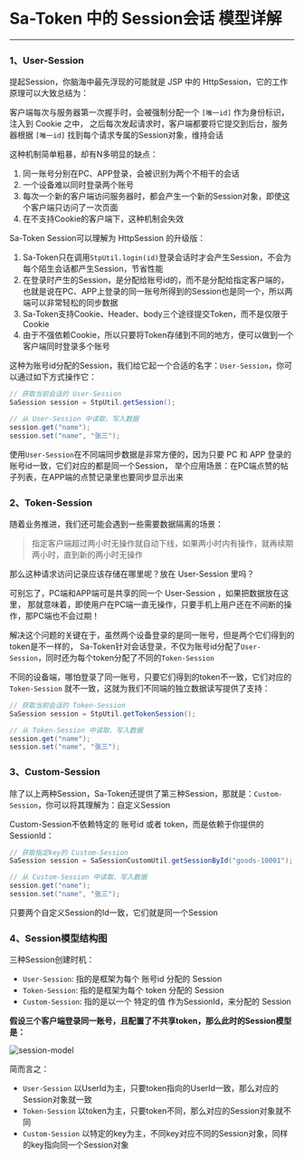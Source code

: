 # Sa-Token 中的 Session会话 模型详解

--- 

### 1、User-Session 

提起Session，你脑海中最先浮现的可能就是 JSP 中的 HttpSession，它的工作原理可以大致总结为：

客户端每次与服务器第一次握手时，会被强制分配一个 `[唯一id]` 作为身份标识，注入到 Cookie 之中，
之后每次发起请求时，客户端都要将它提交到后台，服务器根据 `[唯一id]` 找到每个请求专属的Session对象，维持会话

这种机制简单粗暴，却有N多明显的缺点：

1. 同一账号分别在PC、APP登录，会被识别为两个不相干的会话 
2. 一个设备难以同时登录两个账号
3. 每次一个新的客户端访问服务器时，都会产生一个新的Session对象，即使这个客户端只访问了一次页面 
4. 在不支持Cookie的客户端下，这种机制会失效 


Sa-Token Session可以理解为 HttpSession 的升级版：

1. Sa-Token只在调用`StpUtil.login(id)`登录会话时才会产生Session，不会为每个陌生会话都产生Session，节省性能 
2. 在登录时产生的Session，是分配给账号id的，而不是分配给指定客户端的，也就是说在PC、APP上登录的同一账号所得到的Session也是同一个，所以两端可以非常轻松的同步数据  
3. Sa-Token支持Cookie、Header、body三个途径提交Token，而不是仅限于Cookie 
4. 由于不强依赖Cookie，所以只要将Token存储到不同的地方，便可以做到一个客户端同时登录多个账号 

这种为账号id分配的Session，我们给它起一个合适的名字：`User-Session`，你可以通过如下方式操作它：
``` java
// 获取当前会话的 User-Session 
SaSession session = StpUtil.getSession();

// 从 User-Session 中读取、写入数据 
session.get("name");
session.set("name", "张三");
```

使用`User-Session`在不同端同步数据是非常方便的，因为只要 PC 和 APP 登录的账号id一致，它们对应的都是同一个Session，
举个应用场景：在PC端点赞的帖子列表，在APP端的点赞记录里也要同步显示出来


### 2、Token-Session  

随着业务推进，我们还可能会遇到一些需要数据隔离的场景：

> 指定客户端超过两小时无操作就自动下线，如果两小时内有操作，就再续期两小时，直到新的两小时无操作 

那么这种请求访问记录应该存储在哪里呢？放在 User-Session 里吗？

可别忘了，PC端和APP端可是共享的同一个 User-Session ，如果把数据放在这里，
那就意味着，即使用户在PC端一直无操作，只要手机上用户还在不间断的操作，那PC端也不会过期！

解决这个问题的关键在于，虽然两个设备登录的是同一账号，但是两个它们得到的token是不一样的，
Sa-Token针对会话登录，不仅为账号id分配了`User-Session`，同时还为每个token分配了不同的`Token-Session`

不同的设备端，哪怕登录了同一账号，只要它们得到的token不一致，它们对应的 `Token-Session` 就不一致，这就为我们不同端的独立数据读写提供了支持：

``` java
// 获取当前会话的 Token-Session 
SaSession session = StpUtil.getTokenSession();

// 从 Token-Session 中读取、写入数据 
session.get("name");
session.set("name", "张三");
```

### 3、Custom-Session

除了以上两种Session，Sa-Token还提供了第三种Session，那就是：`Custom-Session`，你可以将其理解为：自定义Session

Custom-Session不依赖特定的 账号id 或者 token，而是依赖于你提供的SessionId：

``` java
// 获取指定key的 Custom-Session 
SaSession session = SaSessionCustomUtil.getSessionById("goods-10001");

// 从 Custom-Session 中读取、写入数据 
session.get("name");
session.set("name", "张三");
```

只要两个自定义Session的Id一致，它们就是同一个Session 


### 4、Session模型结构图 

三种Session创建时机：

- `User-Session`: 指的是框架为每个 账号id 分配的 Session 
- `Token-Session`: 指的是框架为每个 token 分配的 Session  
- `Custom-Session`: 指的是以一个 特定的值 作为SessionId，来分配的 Session 


**假设三个客户端登录同一账号，且配置了不共享token，那么此时的Session模型是：**

![session-model](https://oss.dev33.cn/sa-token/doc/session-model3.png 's-w')

简而言之：
- `User-Session`  以UserId为主，只要token指向的UserId一致，那么对应的Session对象就一致
- `Token-Session` 以token为主，只要token不同，那么对应的Session对象就不同
- `Custom-Session` 以特定的key为主，不同key对应不同的Session对象，同样的key指向同一个Session对象 



